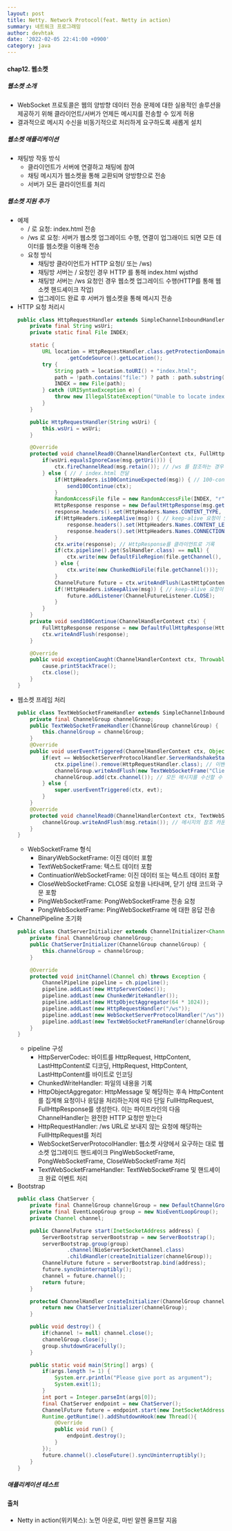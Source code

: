 ```yaml
---
layout: post
title: Netty. Network Protocol(feat. Netty in action)
summary: 네트워크 프로그래밍
author: devhtak
date: '2022-02-05 22:41:00 +0900'
category: java
---
```


#### chap12. 웹소켓

##### 웹소켓 소개

- WebSocket 프로토콜은 웹의 양방향 데이터 전송 문제에 대한 실용적인 솔루션을 제공하기 위해 클라이언트/서버가 언제든 메시지를 전송할 수 있게 허용
- 결과적으로 메시지 수신을 비동기적으로 처리하게 요구하도록 새롭게 설치

##### 웹소켓 애플리케이션
- 채팅방 작동 방식
  - 클라이언트가 서버에 연결하고 채팅에 참여
  - 채팅 메시지가 웹소켓을 통해 교환되며 양방향으로 전송
  - 서버가 모든 클라이언트를 처리

##### 웹소켓 지원 추가
- 예제
  - / 로 요청: index.html 전송
  - /ws 로 요청: 서버가 웹소켓 업그레이드 수행, 연결이 업그래이드 되면 모든 데이터를 웹소켓을 이용해 전송
  - 요청 방식
    - 채팅방 클라이언트가 HTTP 요청(/ 또는 /ws)
    - 채팅방 서버는 / 요청인 경우 HTTP 를 통해 index.html wjsthd
    - 채팅방 서버는 /ws 요청인 경우 웹소켓 업그레이드 수행(HTTP를 통해 웹소켓 핸드셰이크 작업)
    - 업그레이드 완료 후 서버가 웹소켓을 통해 메시지 전송
- HTTP 요청 처리시
  ```java
  public class HttpRequestHandler extends SimpleChannelInboundHandler<FullHttpRequest> { // FullHttpRequest를 처리하기 위한 핸들러
      private final String wsUri;
      private static final File INDEX;

      static {
          URL location = HttpRequestHandler.class.getProtectionDomain()
                  .getCodeSource().getLocation();
          try {
              String path = location.toURI() + "index.html";
              path = !path.contains("file:") ? path : path.substring(5);
              INDEX = new File(path);
          } catch (URISyntaxException e) {
              throw new IllegalStateException("Unable to locate index.html", e);
          }
      }

      public HttpRequestHandler(String wsUri) {
          this.wsUri = wsUri;
      }

      @Override
      protected void channelRead0(ChannelHandlerContext ctx, FullHttpRequest msg) throws Exception {
          if(wsUri.equalsIgnoreCase(msg.getUri())) {
              ctx.fireChannelRead(msg.retain()); // /ws 를 참조하는 경우 FullHttpRequest retain을 호출한 후 fileChannelRead(msg)를 호출해 다음 ChannelInboundHandler 전달
          } else { // / index.html 전달
              if(HttpHeaders.is100ContinueExpected(msg)) { // 100-continue에 경우 100 Continue 응답 전송
                  send100Continue(ctx);
              }
              RandomAccessFile file = new RandomAccessFile(INDEX, "r"); // index.html을 읽는다
              HttpResponse response = new DefaultHttpResponse(msg.getProtocolVersion(), HttpResponseStatus.OK);
              response.headers().set(HttpHeaders.Names.CONTENT_TYPE, "text/plain;charset=UTF-8");
              if(HttpHeaders.isKeepAlive(msg)) { // keep-alive 요청이 있는 경우 필요한 헤더 추가
                  response.headers().set(HttpHeaders.Names.CONTENT_LENGTH, file.length());
                  response.headers().set(HttpHeaders.Names.CONNECTION, HttpHeaders.Values.KEEP_ALIVE);
              }
              ctx.write(response); // HttpResponse를 클라이언트로 기록
              if(ctx.pipeline().get(SslHandler.class) == null) {
                  ctx.write(new DefaultFileRegion(file.getChannel(), 0, file.length()));
              } else {
                  ctx.write(new ChunkedNioFile(file.getChannel()));
              }
              ChannelFuture future = ctx.writeAndFlush(LastHttpContent.EMPTY_LAST_CONTENT); // LastHttpContent 를 클라이언트에 기록하고 플러시
              if(!HttpHeaders.isKeepAlive(msg)) { // keep-alive 요청이 없는 경우 Channel을 닫음
                  future.addListener(ChannelFutureListener.CLOSE);
              }
          }
      }
      private void send100Continue(ChannelHandlerContext ctx) {
          FullHttpResponse response = new DefaultFullHttpResponse(HttpVersion.HTTP_1_1, HttpResponseStatus.CONTINUE);
          ctx.writeAndFlush(response);
      }

      @Override
      public void exceptionCaught(ChannelHandlerContext ctx, Throwable cause) throws Exception {
          cause.printStackTrace();
          ctx.close();
      }
  }
  ```
- 웹소켓 프레임 처리
  ```java
  public class TextWebSocketFrameHandler extends SimpleChannelInboundHandler<TextWebSocketFrame> {
      private final ChannelGroup channelGroup;
      public TextWebSocketFrameHandler(ChannelGroup channelGroup) {
          this.channelGroup = channelGroup;
      }
      @Override
      public void userEventTriggered(ChannelHandlerContext ctx, Object evt) throws Exception { // 커스텀 이벤트를 처리하기 위해 userEventTriggered() 재정의
          if(evt == WebSocketServerProtocolHandler.ServerHandshakeStateEvent.HANDSHAKE_COMPLETE) {
              ctx.pipeline().remove(HttpRequestHandler.class); // 이벤트가 핸드세이크 성공을 의미하는 경우 HTTP Message는 더이상 수신하지 않으므로 ChannelPipeline에서 HttpRequestHandler 제거
              channelGroup.writeAndFlush(new TextWebSocketFrame("Client " + ctx.channel() + " joined.")); // 연결된 모든 웹소켓 클라이언트에 새로운 클라이언트가 연결된 것을 알림
              channelGroup.add(ctx.channel()); // 모든 메시지를 수신할 수 있게 새로운 웹소켓 채널을 추가
          } else {
              super.userEventTriggered(ctx, evt);
          }
      }
      @Override
      protected void channelRead0(ChannelHandlerContext ctx, TextWebSocketFrame msg) throws Exception {
          channelGroup.writeAndFlush(msg.retain()); // 메시지의 참조 카운트를 증가시키고 ChannelGroup에 연결된 모든 클라이언트로 기록
      }
  }
  ```
  - WebSocketFrame 형식
    - BinaryWebSocketFrame: 이진 데이터 포함
    - TextWebSocketFrame: 텍스트 데이터 포함
    - ContinuationWebSocketFrame: 이진 데이터 또는 텍스트 데이터 포함
    - CloseWebSocketFrame: CLOSE 요청을 나타내며, 닫기 상태 코드와 구문 포함
    - PingWebSocketFrame: PongWebSocketFrame 전송 요청
    - PongWebSocketFrame: PingWebSocketFrame 에 대한 응답 전송
- ChannelPipeline 초기화
  ```java
  public class ChatServerInitializer extends ChannelInitializer<Channel> {
      private final ChannelGroup channelGroup;
      public ChatServerInitializer(ChannelGroup channelGroup) {
          this.channelGroup = channelGroup;
      }

      @Override
      protected void initChannel(Channel ch) throws Exception {
          ChannelPipeline pipeline = ch.pipeline();
          pipeline.addLast(new HttpServerCodec());
          pipeline.addLast(new ChunkedWriteHandler());
          pipeline.addLast(new HttpObjectAggregator(64 * 1024));
          pipeline.addLast(new HttpRequestHandler("/ws"));
          pipeline.addLast(new WebSocketServerProtocolHandler("/ws"));
          pipeline.addLast(new TextWebSocketFrameHandler(channelGroup));
      }
  }
  ```
  - pipeline 구성
    - HttpServerCodec: 바이트를 HttpRequest, HttpContent, LastHttpContent로 디코딩, HttpRequest, HttpContent, LastHttpContent를 바이트로 인코딩 
    - ChunkedWriteHandler: 파일의 내용을 기록
    - HttpObjectAggregator: HttpMessage 및 해당하는 후속 HttpContent를 집계해 요청이나 응답을 처리하는지에 따라 단일 FullHttpRequest, FullHttpResponse를 생성한다. 이는 파이프라인의 다음 ChannelHandler는 완전한 HTTP 요청만 받는다
    - HttpRequestHandler: /ws URL로 보내지 않는 요청에 해당하는 FullHttpRequest를 처리
    - WebSocketServerProtocolHandler: 웹소켓 사양에서 요구하는 대로 웹소켓 업그레이드 핸드셰이크 PingWebSocketFrame, PongWebSocketFrame, CloseWebSocketFrame 처리 
    - TextWebSocketFrameHandler: TextWebSocketFrame 및 핸드셰이크 완료 이벤트 처리 
- Bootstrap
  ```java
  public class ChatServer {
      private final ChannelGroup channelGroup = new DefaultChannelGroup(ImmediateEventExecutor.INSTANCE); // 연결된 모든 웹소켓 채널을 포함할 DefaultChannelGroup 생성
      private final EventLoopGroup group = new NioEventLoopGroup();
      private Channel channel;

      public ChannelFuture start(InetSocketAddress address) {
          ServerBootstrap serverBootstrap = new ServerBootstrap();
          serverBootstrap.group(group)
                  .channel(NioServerSocketChannel.class)
                  .childHandler(createInitializer(channelGroup));
          ChannelFuture future = serverBootstrap.bind(address);
          future.syncUninterruptibly();
          channel = future.channel();
          return future;
      }

      protected ChannelHandler createInitializer(ChannelGroup channelGroup) { // ChatServerInitializer 생성
          return new ChatServerInitializer(channelGroup);
      }

      public void destroy() {
          if(channel != null) channel.close();
          channelGroup.close();
          group.shutdownGracefully();
      }

      public static void main(String[] args) {
          if(args.length != 1) {
              System.err.println("Please give port as argument");
              System.exit(1);
          }
          int port = Integer.parseInt(args[0]);
          final ChatServer endpoint = new ChatServer();
          ChannelFuture future = endpoint.start(new InetSocketAddress(port));
          Runtime.getRuntime().addShutdownHook(new Thread(){
              @Override
              public void run() {
                  endpoint.destroy();
              }
          });
          future.channel().closeFuture().syncUninterruptibly();
      }
  }
  ```
  
##### 애플리케이션 테스트


#### 출처
- Netty in action(위키북스): 노먼 아운로, 마빈 알렌 울프탈 지음

